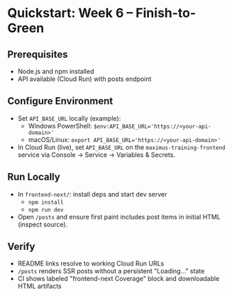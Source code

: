 # Quickstart: Week 6 – Finish-to-Green

## Prerequisites
- Node.js and npm installed
- API available (Cloud Run) with posts endpoint

## Configure Environment
- Set `API_BASE_URL` locally (example):
  - Windows PowerShell: `$env:API_BASE_URL='https://<your-api-domain>'`
  - macOS/Linux: `export API_BASE_URL='https://<your-api-domain>'`
- In Cloud Run (live), set `API_BASE_URL` on the `maximus-training-frontend` service via Console → Service → Variables & Secrets.

## Run Locally
- In `frontend-next/`: install deps and start dev server
  - `npm install`
  - `npm run dev`
- Open `/posts` and ensure first paint includes post items in initial HTML (inspect source).

## Verify
- README links resolve to working Cloud Run URLs
- `/posts` renders SSR posts without a persistent "Loading..." state
- CI shows labeled "frontend-next Coverage" block and downloadable HTML artifacts
